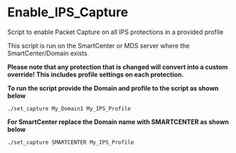 # Enable_IPS_Capture
Script to enable Packet Capture on all IPS protections in a provided profile

This script is run on the SmartCenter or MDS server where the SmartCenter/Domain exists

**Please note that any protection that is changed will convert into a custom override!  This includes profile settings on each protection.**

**To run the script provide the Domain and profile to the script as shown below**
```
./set_capture My_Domain1 My_IPS_Profile
```

**For SmartCenter replace the Domain name with SMARTCENTER as shown below**
```
./set_capture SMARTCENTER My_IPS_Profile
```
